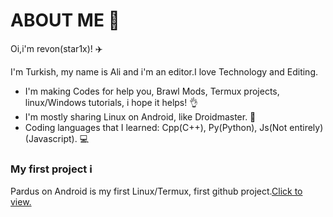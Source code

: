 # ABOUT ME 🤔
Oi,i'm revon(star1x)! ✈️

I'm Turkish, my name is Ali and i'm an editor.I love Technology and Editing. 

* I'm making Codes for help you, Brawl Mods, Termux projects, linux/Windows tutorials, i hope it helps! 👌
* I'm mostly sharing Linux on Android, like Droidmaster. 🗿
* Coding languages that I learned: Cpp(C++), Py(Python), Js(Not entirely) (Javascript). 💻
### My first project ℹ️
Pardus on Android is my first Linux/Termux, first github project.[Click to view.](https://github.com/Star1xr/Pardus-On-Android)
